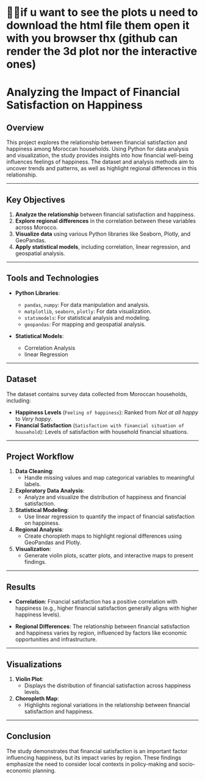 # 🔴🔴if u want to see the plots  u need to download the html file them open it with you browser thx (github can render the 3d plot nor the interactive ones)

# **Analyzing the Impact of Financial Satisfaction on Happiness**

## **Overview**
This project explores the relationship between financial satisfaction and happiness among Moroccan households. Using Python for data analysis and visualization, the study provides insights into how financial well-being influences feelings of happiness. The dataset and analysis methods aim to uncover trends and patterns, as well as highlight regional differences in this relationship.

---

## **Key Objectives**
1. **Analyze the relationship** between financial satisfaction and happiness.
2. **Explore regional differences** in the correlation between these variables across Morocco.
3. **Visualize data** using various Python libraries like Seaborn, Plotly, and GeoPandas.
4. **Apply statistical models**, including correlation, linear regression, and geospatial analysis.

---

## **Tools and Technologies**
- **Python Libraries**:
  - `pandas`, `numpy`: For data manipulation and analysis.
  - `matplotlib`, `seaborn`, `plotly`: For data visualization.
  - `statsmodels`: For statistical analysis and modeling.
  - `geopandas`: For mapping and geospatial analysis.

- **Statistical Models**:
  - Correlation Analysis
  - linear Regression

---

## **Dataset**
The dataset contains survey data collected from Moroccan households, including:
- **Happiness Levels** (`Feeling of happiness`): Ranked from *Not at all happy* to *Very happy*.
- **Financial Satisfaction** (`Satisfaction with financial situation of household`): Levels of satisfaction with household financial situations.

---

## **Project Workflow**
1. **Data Cleaning**:
   - Handle missing values and map categorical variables to meaningful labels.
2. **Exploratory Data Analysis**:
   - Analyze and visualize the distribution of happiness and financial satisfaction.
3. **Statistical Modeling**:
   - Use linear regression to quantify the impact of financial satisfaction on happiness.
4. **Regional Analysis**:
   - Create choropleth maps to highlight regional differences using GeoPandas and Plotly.
5. **Visualization**:
   - Generate violin plots, scatter plots, and interactive maps to present findings.

---

## **Results**
- **Correlation**:
  Financial satisfaction has a positive correlation with happiness (e.g., higher financial satisfaction generally aligns with higher happiness levels).
  
- **Regional Differences**:
  The relationship between financial satisfaction and happiness varies by region, influenced by factors like economic opportunities and infrastructure.

---

## **Visualizations**
1. **Violin Plot**:
   - Displays the distribution of financial satisfaction across happiness levels.
2. **Choropleth Map**:
   - Highlights regional variations in the relationship between financial satisfaction and happiness.

---

## **Conclusion**
The study demonstrates that financial satisfaction is an important factor influencing happiness, but its impact varies by region. These findings emphasize the need to consider local contexts in policy-making and socio-economic planning.
